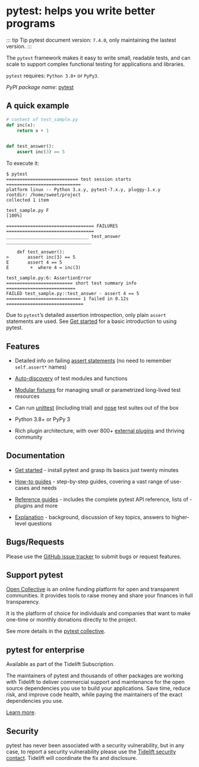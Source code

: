 # pytest: helps you write better programs

::: tip Tip
pytest document version: `7.4.0`, only maintaining the lastest version.
:::

The `pytest` framework makes it easy to write small, readable tests, and can scale to support complex functional testing for applications and libraries.

`pytest` requires: `Python 3.8+` or `PyPy3`.

*PyPI package name*: [pytest](https://pypi.org/project/pytest/)

## A quick example

```python
# content of test_sample.py
def inc(x):
    return x + 1


def test_answer():
    assert inc(3) == 5
```

To execute it:

```shell
$ pytest
=========================== test session starts ============================
platform linux -- Python 3.x.y, pytest-7.x.y, pluggy-1.x.y
rootdir: /home/sweet/project
collected 1 item

test_sample.py F                                                     [100%]

================================= FAILURES =================================
_______________________________ test_answer ________________________________

    def test_answer():
>       assert inc(3) == 5
E       assert 4 == 5
E        +  where 4 = inc(3)

test_sample.py:6: AssertionError
========================= short test summary info ==========================
FAILED test_sample.py::test_answer - assert 4 == 5
============================ 1 failed in 0.12s =============================
```

Due to `pytest`’s detailed assertion introspection, only plain `assert` statements are used. See [Get started](/python/pytest/get_started) for a basic introduction to using pytest.

## Features

- Detailed info on failing [assert statements](/python/pytest/how_to_guides/assert#how-to-write-and-report-assertions-in-tests) (no need to remember `self.assert*` names)

- [Auto-discovery](/python/pytest/explanation/integration_practice#conventions-for-python-test-discovery) of test modules and functions

- [Modular fixtures](/python/pytest/reference_guides/fixture_reference#fixtures-reference) for managing small or parametrized long-lived test resources

- Can run [unittest](/python/pytest/how_to_guides/unittest#how-to-use-unittest-based-tests-with-pytest) (including trial) and [nose](/python/pytest/how_to_guides/nose_test#how-to-run-tests-written-for-nose) test suites out of the box

- Python 3.8+ or PyPy 3

- Rich plugin architecture, with over 800+ [external plugins](/python/pytest/reference_guides/plugin_list#plugin-list) and thriving community

## Documentation

- [Get started](/python/pytest/get_started) - install pytest and grasp its basics just twenty minutes

- [How-to guides](/python/pytest/how_to_guides/invoke_pytest#how-to-invoke-pytest) - step-by-step guides, covering a vast range of use-cases and needs

- [Reference guides](/python/pytest/reference_guides/fixture_reference#fixtures-reference) - includes the complete pytest API reference, lists of - plugins and more

- [Explanation](/python/pytest/explanation/anatomy#anatomy-of-a-test) - background, discussion of key topics, answers to higher-level questions

## Bugs/Requests

Please use the [GitHub issue tracker](https://github.com/pytest-dev/pytest/issues) to submit bugs or request features.

## Support pytest

[Open Collective](https://opencollective.com/) is an online funding platform for open and transparent communities. It provides tools to raise money and share your finances in full transparency.

It is the platform of choice for individuals and companies that want to make one-time or monthly donations directly to the project.

See more details in the [pytest collective](https://opencollective.com/pytest).

## pytest for enterprise

Available as part of the Tidelift Subscription.

The maintainers of pytest and thousands of other packages are working with Tidelift to deliver commercial support and maintenance for the open source dependencies you use to build your applications. Save time, reduce risk, and improve code health, while paying the maintainers of the exact dependencies you use.

[Learn more](https://tidelift.com/subscription/pkg/pypi-pytest?utm_source=pypi-pytest&utm_medium=referral&utm_campaign=enterprise&utm_term=repo).

## Security

pytest has never been associated with a security vulnerability, but in any case, to report a security vulnerability please use the [Tidelift security contact](https://tidelift.com/security). Tidelift will coordinate the fix and disclosure.